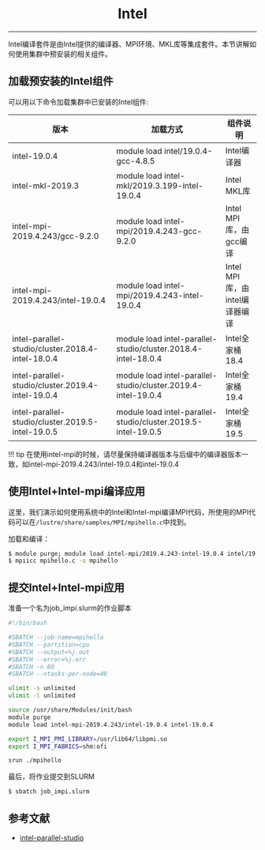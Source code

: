 # <center>Intel</center> 

-----

Intel编译套件是由Intel提供的编译器、MPI环境、MKL库等集成套件。本节讲解如何使用集群中预安装的相关组件。

## 加载预安装的Intel组件

可以用以下命令加载集群中已安装的Intel组件: 

| 版本 | 加载方式 | 组件说明 |
| ---- | ------ | ------ |
| intel-19.0.4 | module load intel/19.0.4-gcc-4.8.5 | Intel编译器 |
| intel-mkl-2019.3 | module load intel-mkl/2019.3.199-intel-19.0.4 | Intel MKL库 |
| intel-mpi-2019.4.243/gcc-9.2.0 | module load intel-mpi/2019.4.243-gcc-9.2.0 | Intel MPI库，由gcc编译 |
| intel-mpi-2019.4.243/intel-19.0.4 | module load intel-mpi/2019.4.243-intel-19.0.4 | Intel MPI库，由intel编译器编译 |
| intel-parallel-studio/cluster.2018.4-intel-18.0.4 | module load intel-parallel-studio/cluster.2018.4-intel-18.0.4 | Intel全家桶18.4 |
| intel-parallel-studio/cluster.2019.4-intel-19.0.4 | module load intel-parallel-studio/cluster.2019.4-intel-19.0.4 | Intel全家桶19.4 |
| intel-parallel-studio/cluster.2019.5-intel-19.0.5 | module load intel-parallel-studio/cluster.2019.5-intel-19.0.5 | Intel全家桶19.5 |

!!! tip
    在使用intel-mpi的时候，请尽量保持编译器版本与后缀中的编译器版本一致，如intel-mpi-2019.4.243/intel-19.0.4和intel-19.0.4

## 使用Intel+Intel-mpi编译应用

这里，我们演示如何使用系统中的Intel和Intel-mpi编译MPI代码，所使用的MPI代码可以在`/lustre/share/samples/MPI/mpihello.c`中找到。

加载和编译：

```bash
$ module purge; module load intel-mpi/2019.4.243-intel-19.0.4 intel/19.0.4-gcc-4.8.5
$ mpiicc mpihello.c -o mpihello
```

## 提交Intel+Intel-mpi应用

准备一个名为job_impi.slurm的作业脚本

```bash
#!/bin/bash

#SBATCH --job-name=mpihello
#SBATCH --partition=cpu
#SBATCH --output=%j.out
#SBATCH --error=%j.err
#SBATCH -n 80
#SBATCH --ntasks-per-node=40

ulimit -s unlimited
ulimit -l unlimited

source /usr/share/Modules/init/bash
module purge
module load intel-mpi-2019.4.243/intel-19.0.4 intel-19.0.4

export I_MPI_PMI_LIBRARY=/usr/lib64/libpmi.so
export I_MPI_FABRICS=shm:ofi

srun ./mpihello
```

最后，将作业提交到SLURM

```bash
$ sbatch job_impi.slurm
```

## 参考文献

- [intel-parallel-studio](https://software.intel.com/zh-cn/parallel-studio-xe)